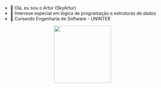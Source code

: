 - 👋 Olá, eu sou o Artur (SkyArtur)
- 👀 Interrese especial em lógica de programação e estruturas de dados
- 🌱 Cursando Engenharia de Software - UNINTER

<div align="center">
  <a href="https://github.com/SkyArtur">
  <img height="180em" src="https://github-readme-stats.vercel.app/api?username=SkyArtur&show_icons=true&theme=dark&include_all_commits=true&count_private=true"/>
  <!--img height="180em" src="https://github-readme-stats.vercel.app/api/top-langs/?username=SkyArtur&layout=compact&langs_count=7&theme=synthwave"/-->
</div>

